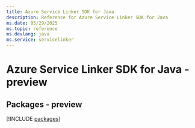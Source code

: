 ```yaml
---
title: Azure Service Linker SDK for Java
description: Reference for Azure Service Linker SDK for Java
ms.date: 05/29/2025
ms.topic: reference
ms.devlang: java
ms.service: servicelinker
---
```

# Azure Service Linker SDK for Java - preview
## Packages - preview
[!INCLUDE [packages](service-linker-index.md)]